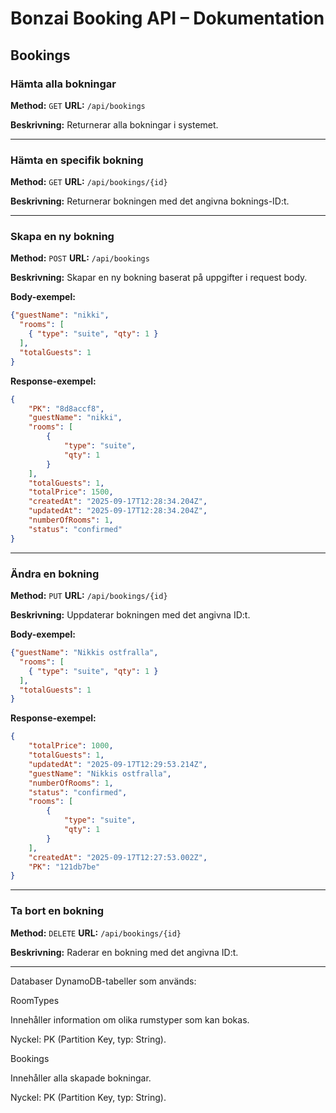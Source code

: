 # Bonzai Booking API – Dokumentation

## Bookings

### Hämta alla bokningar

**Method:** `GET`
**URL:** `/api/bookings`

**Beskrivning:** Returnerar alla bokningar i systemet.

---

### Hämta en specifik bokning

**Method:** `GET`
**URL:** `/api/bookings/{id}`

**Beskrivning:** Returnerar bokningen med det angivna boknings-ID\:t.

---

### Skapa en ny bokning

**Method:** `POST`
**URL:** `/api/bookings`

**Beskrivning:** Skapar en ny bokning baserat på uppgifter i request body.

**Body-exempel:**

```json
{"guestName": "nikki",
  "rooms": [
    { "type": "suite", "qty": 1 }
  ],
  "totalGuests": 1
}
```
**Response-exempel:**
```json
{
    "PK": "8d8accf8",
    "guestName": "nikki",
    "rooms": [
        {
            "type": "suite",
            "qty": 1
        }
    ],
    "totalGuests": 1,
    "totalPrice": 1500,
    "createdAt": "2025-09-17T12:28:34.204Z",
    "updatedAt": "2025-09-17T12:28:34.204Z",
    "numberOfRooms": 1,
    "status": "confirmed"
}

```
---

### Ändra en bokning

**Method:** `PUT`
**URL:** `/api/bookings/{id}`

**Beskrivning:** Uppdaterar bokningen med det angivna ID\:t.

**Body-exempel:**

```json
{"guestName": "Nikkis ostfralla",
  "rooms": [
    { "type": "suite", "qty": 1 }
  ],
  "totalGuests": 1
}
```

**Response-exempel:**

```json
{
    "totalPrice": 1000,
    "totalGuests": 1,
    "updatedAt": "2025-09-17T12:29:53.214Z",
    "guestName": "Nikkis ostfralla",
    "numberOfRooms": 1,
    "status": "confirmed",
    "rooms": [
        {
            "type": "suite",
            "qty": 1
        }
    ],
    "createdAt": "2025-09-17T12:27:53.002Z",
    "PK": "121db7be"
}
```

---

### Ta bort en bokning

**Method:** `DELETE`
**URL:** `/api/bookings/{id}`

**Beskrivning:** Raderar en bokning med det angivna ID\:t.

---

Databaser
DynamoDB-tabeller som används:

RoomTypes

Innehåller information om olika rumstyper som kan bokas.

Nyckel: PK (Partition Key, typ: String).

Bookings

Innehåller alla skapade bokningar.

Nyckel: PK (Partition Key, typ: String).
